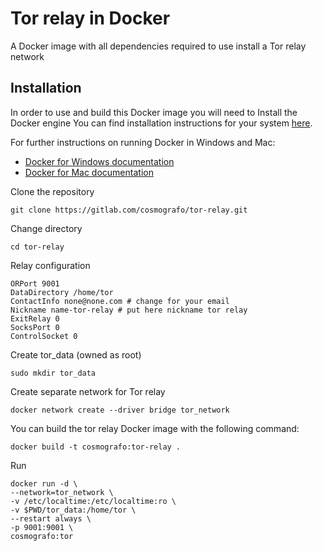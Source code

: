 # Tor relay in Docker

A Docker image with all dependencies required to use install a Tor relay network


## Installation


In order to use and build this Docker image you will need to Install the Docker
engine You can find installation instructions for your system
[here](https://docs.docker.com/engine/installation/#platform-support-matrix).


For further instructions on running Docker in Windows and Mac:
* [Docker for Windows documentation](https://docs.docker.com/docker-for-windows)
* [Docker for Mac documentation](https://docs.docker.com/docker-for-mac)


Clone the repository

```
git clone https://gitlab.com/cosmografo/tor-relay.git
```

Change directory

```
cd tor-relay
```


Relay configuration

```
ORPort 9001
DataDirectory /home/tor
ContactInfo none@none.com # change for your email
Nickname name-tor-relay # put here nickname tor relay
ExitRelay 0
SocksPort 0
ControlSocket 0

```


Create tor_data (owned as root)

```
sudo mkdir tor_data
```

Create separate network for Tor relay

```
docker network create --driver bridge tor_network
```

You can build the tor relay Docker image with the following command:


```
docker build -t cosmografo:tor-relay .
```

Run


```
docker run -d \
--network=tor_network \
-v /etc/localtime:/etc/localtime:ro \
-v $PWD/tor_data:/home/tor \
--restart always \
-p 9001:9001 \
cosmografo:tor

```
